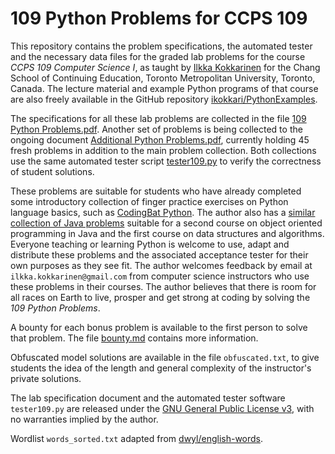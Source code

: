 # 109 Python Problems for CCPS 109

This repository contains the problem specifications, the automated tester and the necessary data files for the graded lab problems for the course *CCPS 109 Computer Science I*, as taught by [Ilkka Kokkarinen](http://www.scs.ryerson.ca/~ikokkari/) for the Chang School of Continuing Education, Toronto Metropolitan University, Toronto, Canada. The lecture material and example Python programs of that course are also freely available in the GitHub repository [ikokkari/PythonExamples](https://github.com/ikokkari/PythonExamples).

The specifications for all these lab problems are collected in the file [109 Python Problems.pdf](https://github.com/ikokkari/PythonProblems/blob/main/109%20Python%20Problems%20for%20CCPS%20109.pdf). Another set of problems is being collected to the ongoing document [Additional Python Problems.pdf](https://github.com/ikokkari/PythonProblems/blob/main/Additional%20Python%20Problems.pdf), currently holding 45 fresh problems in addition to the main problem collection. Both collections use the same automated tester script [tester109.py](https://github.com/ikokkari/PythonProblems/blob/main/tester109.py) to verify the correctness of student solutions.

These problems are suitable for students who have already completed some introductory collection of finger practice exercises on Python language basics, such as [CodingBat Python](https://codingbat.com/python). The author also has a [similar collection of Java problems](https://github.com/ikokkari/CCPS209Labs) suitable for a second course on object oriented programming in Java and the first course on data structures and algorithms. Everyone teaching or learning Python is welcome to use, adapt and distribute these problems and the associated acceptance tester for their own purposes as they see fit. The author welcomes feedback by email at `ilkka.kokkarinen@gmail.com` from computer science instructors who use these problems in their courses. The author believes that there is room for all races on Earth to live, prosper and get strong at coding by solving the *109 Python Problems*.

A bounty for each bonus problem is available to the first person to solve that problem. The file [bounty.md](https://github.com/ikokkari/PythonProblems/blob/main/bounty.md) contains more information.

Obfuscated model solutions are available in the file `obfuscated.txt`, to give students the idea of the length and general complexity of the instructor's private solutions.

The lab specification document and the automated tester software `tester109.py` are released under the [GNU General Public License v3](https://www.gnu.org/licenses/gpl-3.0.txt), with no warranties implied by the author.

Wordlist `words_sorted.txt` adapted from [dwyl/english-words](https://github.com/dwyl/english-words).
